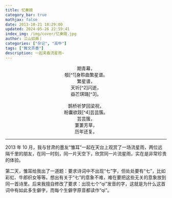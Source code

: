 ```yaml
---
title: 忆秦娥
category_bar: true
mathjax: false
date: 2013-10-21 18:29:00
updated: 2024-05-26 22:59:41
index_img: /img/cover/忆秦娥.jpg
author: 江山如画丨
categories: ["杂记", "高中"]
tags: ["舞文弄墨"]
description: 一起来看流星雨~
---
```


<center>期青幕，</center>

<center>攲[^1]身聆曲繁星谱。</center>

<center>繁星谱，</center>

<center>天圻[^2]闪逝，</center>

<center>益芒琪璐[^3]。</center>

<br/>

<center>鹊桥祈梦回梁祝，</center>

<center>盼囊欲跂[^4]芸芸簇。</center>

<center>芸芸簇，</center>

<center>萋萋芳草，</center>

<center>历年还复。</center>

---

2013 年 10 月，我与甘肃的墨友“雏耳”一起在天台上观赏了一场流星雨，两位远隔千里的朋友，在同一时刻，同一片天空下，欣赏同一片流星雨，实在是非常珍贵的体验。

第二天，雏耳给我出了一道题：要求诗词中不出现“七”字，但处处要有“七”，比如彩虹、牛郎织女等等。想出有关于“七”的意象不难，难在要把这些无关的意象放到同一首诗里。后来我擅自修改了要求：出现七个“qi”发音的字，这就是为什么这首词中有如此多生僻字，而每个生僻字原音都读作“qi”。

[^1]: 攲 (qī)：古通“倚”（念作 yǐ），斜靠着：“～枕听鸣蛙。”
[^2]: 圻 (qí)：同“垠”（念作 yín），边际。
[^3]: 琪 (qí) 璐：美玉。
[^4]: 跂 (qǐ)：古通“企”，踮起：“吾尝～而望矣。”

